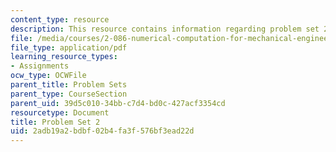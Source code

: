 ```yaml
---
content_type: resource
description: This resource contains information regarding problem set 2.
file: /media/courses/2-086-numerical-computation-for-mechanical-engineers-fall-2012/2adb19a2bdbf02b4fa3f576bf3ead22d_MIT2_086F12_pset2.pdf
file_type: application/pdf
learning_resource_types:
- Assignments
ocw_type: OCWFile
parent_title: Problem Sets
parent_type: CourseSection
parent_uid: 39d5c010-34bb-c7d4-bd0c-427acf3354cd
resourcetype: Document
title: Problem Set 2
uid: 2adb19a2-bdbf-02b4-fa3f-576bf3ead22d
---
```

